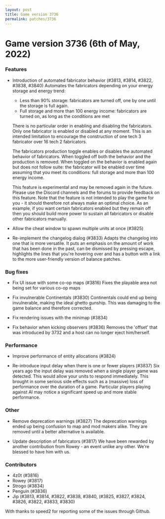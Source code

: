 ```yaml
---
layout: post
title: Game version 3736
permalink: patches/3736
---
```


# Game version 3736 (6th of May, 2022)

### Features

- Introduction of automated fabricator behavior (#3813, #3814, #3822, #3838, #3840)
  Automates the fabricators depending on your energy storage and energy trend:

  - Less than 90% storage: fabricators are turned off, one by one until the storage is full again.
  - Full storage and more than 100 energy income: fabricators are turned on, as long as the conditions are met

  There is no particular order in enabling and disabling the fabricators. Only one fabricator is enabled or disabled
  at any moment. This is an intended limitation to encourage the construction of one tech 3 fabricator over
  16 tech 2 fabricators.

  The fabricators production toggle enables or disables the automated behavior of fabricators. When toggled off both
  the behavior and the production is removed. When toggled on the behavior is enabled again but does not follow suite:
  the fabricator will be enabled over time assuming that you meet its conditions: full storage and more than
  100 energy income.

  This feature is experimental and may be removed again in the future. Please use the Discord channels and the forums to
  provide feedback on this feature. Note that the feature is not intended to play the game for you - it should therefore
  not always make an optimal choice. As an example, if you want certain fabricators enabled but they remain off then you
  should build more power to sustain all fabricators or disable other fabricators manually.

- Allow the cheat window to spawn multiple units at once (#3825)

- Re-implement the changelog dialog (#3833)
  Adapts the changelog into one that is more versatile. It puts an emphasis on the amount of work that has been done in
  the past, can be dismissed by pressing escape, highlights the lines that you're hovering over and has a button with a
  link to the more user-friendly version of balance patches.

### Bug fixes

- Fix UI issue with some co-op maps (#3816)
  Fixes the playable area not being set for various co-op maps

- Fix invulnerable Continentals (#3830)
  Continentals could end up being invulnerable, making the ideal ghetto gunship. This was damaging to the game balance
  and therefore corrected.

- Fix rendering issues with the minimap (#3834)

- Fix behavior when kicking observers (#3836)
  Removes the 'offset' that was introduced by 3732 and a host can no longer eject him/herself.

### Performance

- Improve performance of entity allocations (#3824)

- Re-introduce input delay when there is one or fewer players (#3837)
  Six years ago the input delay was removed when a single player game was detected. This would allow your units to respond
  immediately. This brought in some serious side effects such as a (massive) loss of performance over the duration of a
  game. Particular players playing against AI may notice a significant speed up and more stable performance.

### Other

- Remove deprecation warnings (#3827)
  The deprecation warnings ended up being confusion to map and mod makers alike. They are removed until a better
  alternative is available.

- Update description of fabricators (#3817)
  We have been rewarded by another contribution from Rowey - an event unlike any other. We're blessed to have him with us.

### Contributors

- 4z0t (#3816)
- Rowey (#3817)
- Strogo (#3834)
- Penguin (#3836)
- Jip (#3813, #3814, #3822, #3838, #3840,
  (#3825, #3827, #3824, #3826, #3822,
  #3833, #3830)

With thanks to speed2 for reporting some of the issues through Github.
